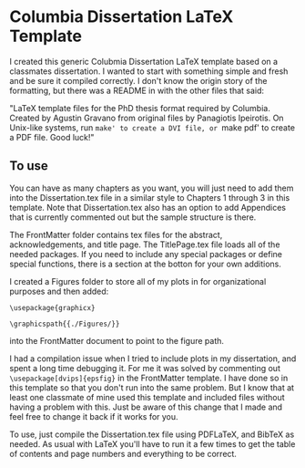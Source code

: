 # Columbia Dissertation LaTeX Template

I created this generic Colubmia Dissertation LaTeX template based on a classmates dissertation. I wanted to start with something simple and fresh and be sure it compiled correctly. I don't know the origin story of the formatting, but there was a README in with the other files that said:

"LaTeX template files for the PhD thesis format required by Columbia.
Created by Agustin Gravano from original files by Panagiotis Ipeirotis.
On Unix-like systems, run `make' to create a DVI file, or `make pdf' 
to create a PDF file. Good luck!"


## To use

You can have as many chapters as you want, you will just need to add them into the Dissertation.tex file in a similar style to Chapters 1 through 3 in this template. Note that Dissertation.tex also has an option to add Appendices that is currently commented out but the sample structure is there.

The FrontMatter folder contains tex files for the abstract, acknowledgements, and title page. The TitlePage.tex file loads all of the needed packages. If you need to include any special packages or define special functions, there is a section at the botton for your own additions.

I created a Figures folder to store all of my plots in for organizational purposes and then added:

`\usepackage{graphicx}`

`\graphicspath{{./Figures/}}`

into the FrontMatter document to point to the figure path.

I had a compilation issue when I tried to include plots in my dissertation, and spent a long time debugging it. For me it was solved by commenting out `\usepackage[dvips]{epsfig}` in the FrontMatter template. I have done so in this template so that you don't run into the same problem. But I know that at least one classmate of mine used this template and included files without having a problem with this. Just be aware of this change that I made and feel free to change it back if it works for you. 

To use, just compile the Dissertation.tex file using PDFLaTeX, and BibTeX as needed. As usual with LaTeX you'll have to run it a few times to get the table of contents and page numbers and everything to be correct.
